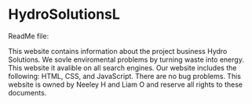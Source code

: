 # HydroSolutionsL
ReadMe file:

This website contains information about the project business Hydro Solutions.  We sovle enviromental problems by turning waste into energy.  This website it avalible on all search engines.  Our website includes the following: HTML, CSS, and JavaScript.  There are no bug problems.  This website is owned by Neeley H and Liam O and reserve all rights to these documents.
